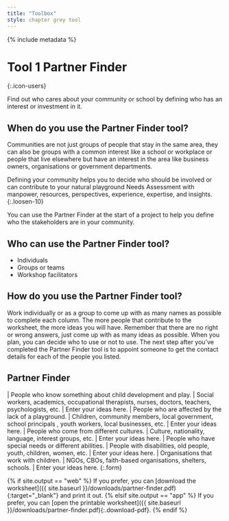 ```yaml
---
title: "Toolbox"
style: chapter grey tool
---
```


{% include metadata %}

# **Tool 1** Partner Finder
{:.icon-users}

Find out who cares about your community or school by defining who has an interest or investment in it.

## When do you use the Partner Finder tool?

Communities are not just groups of people that stay in the same area, they can also be groups with a common interest like a school or workplace or people that live elsewhere but have an interest in the area like business owners, organisations or government departments.

Defining your community helps you to decide who should be involved or can contribute to your natural playground Needs Assessment with manpower, resources, perspectives, experience, expertise, and insights.
{:.loosen-10}

You can use the Partner Finder at the start of a project to help you define who the stakeholders are in your community.

## Who can use the Partner Finder tool?

-   Individuals
-   Groups or teams
-   Workshop facilitators

## How do you use the Partner Finder tool?

Work individually or as a group to come up with as many names as possible to complete each column. The more people that contribute to the worksheet, the more ideas you will have. Remember that there are no right or wrong answers, just come up with as many ideas as possible. When you plan, you can decide who to use or not to use. The next step after you’ve completed the Partner Finder tool is to appoint someone to get the contact details for each of the people you listed.

## Partner Finder

| People who know something about child development and play. | Social workers, academics, occupational therapists, nurses, doctors, teachers, psychologists, etc. | Enter your ideas here.
| People who are affected by the lack of a playground. | Children, community members, local government, school principals , youth workers, local businesses, etc. | Enter your ideas here.
| People who come from different cultures. | Culture, nationality, language, interest groups, etc. | Enter your ideas here.
| People who have special needs or different abilities. | People with disabilities, old people, youth, children, women, etc. | Enter your ideas here.
| Organisations that work with children. | NGOs, CBOs, faith-based organisations, shelters, schools. | Enter your ideas here.
{:.form}

{% if site.output == "web" %}
If you prefer, you can [download the worksheet]({{ site.baseurl }}/downloads/partner-finder.pdf){:target="_blank"} and print it out.
{% elsif site.output == "app" %}
If you prefer, you can [open the printable worksheet]({{ site.baseurl }}/downloads/partner-finder.pdf){:.download-pdf}.
{% endif %}
